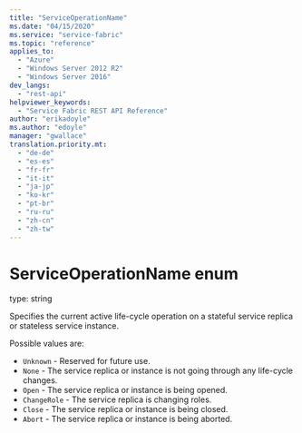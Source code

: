 ```yaml
---
title: "ServiceOperationName"
ms.date: "04/15/2020"
ms.service: "service-fabric"
ms.topic: "reference"
applies_to: 
  - "Azure"
  - "Windows Server 2012 R2"
  - "Windows Server 2016"
dev_langs: 
  - "rest-api"
helpviewer_keywords: 
  - "Service Fabric REST API Reference"
author: "erikadoyle"
ms.author: "edoyle"
manager: "gwallace"
translation.priority.mt: 
  - "de-de"
  - "es-es"
  - "fr-fr"
  - "it-it"
  - "ja-jp"
  - "ko-kr"
  - "pt-br"
  - "ru-ru"
  - "zh-cn"
  - "zh-tw"
---
```

# ServiceOperationName enum

type: string

Specifies the current active life-cycle operation on a stateful service replica or stateless service instance.

Possible values are: 

  - `Unknown` - Reserved for future use.
  - `None` - The service replica or instance is not going through any life-cycle changes.
  - `Open` - The service replica or instance is being opened.
  - `ChangeRole` - The service replica is changing roles.
  - `Close` - The service replica or instance is being closed.
  - `Abort` - The service replica or instance is being aborted.

